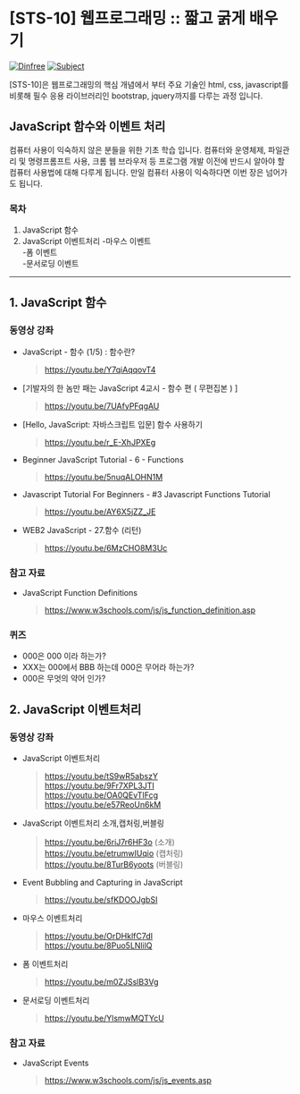 # [STS-10] 웹프로그래밍 :: 짧고 굵게 배우기

[![Dinfree][din-badge]][din-url]
[![Subject][basic-badge]][din-url]

[STS-10]은 웹프로그래밍의 핵심 개념에서 부터 주요 기술인 html, css, javascript를 비롯해 필수 응용 라이브러리인 bootstrap, jquery까지를 다루는 과정 입니다.

 ## JavaScript 함수와 이벤트 처리
컴퓨터 사용이 익숙하지 않은 분들을 위한 기초 학습 입니다. 컴퓨터와 운영체제, 파일관리 및 명령프롬프트 사용, 크롬 웹 브라우저 등 
프로그램 개발 이전에 반드시 알아야 할 컴퓨터 사용법에 대해 다루게 됩니다. 만일 컴퓨터 사용이 익숙하다면 이번 장은 넘어가도 됩니다.

### 목차
1. JavaScript 함수
2. JavaScript 이벤트처리
  -마우스 이벤트<br>
  -폼 이벤트<br>
  -문서로딩 이벤트

---
## 1. JavaScript 함수


### 동영상 강좌
- JavaScript - 함수 (1/5) : 함수란?
    > https://youtu.be/Y7qiAqqovT4
- [기발자의 한 놈만 패는 JavaScript 4교시 - 함수 편 ( 무편집본 ) ]
    >  https://youtu.be/7UAfyPFqgAU
- [Hello, JavaScript: 자바스크립트 입문] 함수 사용하기
    >  https://youtu.be/r_E-XhJPXEg
- Beginner JavaScript Tutorial - 6 - Functions
    >  https://youtu.be/5nuqALOHN1M
- Javascript Tutorial For Beginners - #3 Javascript Functions Tutorial
    >  https://youtu.be/AY6X5jZZ_JE
- WEB2 JavaScript - 27.함수 (리턴)
    >  https://youtu.be/6MzCHO8M3Uc

### 참고 자료
- JavaScript Function Definitions
    >  https://www.w3schools.com/js/js_function_definition.asp
    
### 퀴즈
- 000은 000 이라 하는가?
- XXX는 000에서 BBB 하는데 000은 무어라 하는가?
- 000은 무엇의 약어 인가?

## 2. JavaScript 이벤트처리

### 동영상 강좌
- JavaScript 이벤트처리
    >  https://youtu.be/tS9wR5abszY<br>
    >  https://youtu.be/9Fr7XPL3JTI<br>
    >  https://youtu.be/OA0QEvTIFcg<br>
    >  https://youtu.be/e57ReoUn6kM
 
 - JavaScript 이벤트처리 소개,캡처링,버블링
    >  https://youtu.be/6riJ7r6HF3o (소개)<br>
    >  https://youtu.be/etrumwIUqio (캡처링)<br>
    >  https://youtu.be/8TurB6yoots (버블링)
 - Event Bubbling and Capturing in JavaScript
    >  https://youtu.be/sfKDOOJgbSI
    
- 마우스 이벤트처리
    >  https://youtu.be/OrDHklfC7dI<br>
    >  https://youtu.be/8Puo5LNlilQ
- 폼 이벤트처리
    >  https://youtu.be/m0ZJSslB3Vg
- 문서로딩 이벤트처리
    > https://youtu.be/YlsmwMQTYcU
    
### 참고 자료
- JavaScript Events
    >  https://www.w3schools.com/js/js_events.asp

[din-badge]:https://img.shields.io/badge/dinfree-edu-orange.svg
[din-url]:https://github.com/dinfree
[basic-badge]:https://img.shields.io/badge/core-basic-green.svg
